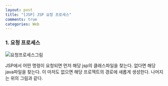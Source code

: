 ```yaml
---
layout: post
title: "[JSP] JSP 요청 프로세스"
comments: true
categories: Web
---
```


### 1. 요청 프로세스

![요청프로세스그림](https://nokbeondev.github.io/img/JSP_requestProcess.JPG)

JSP에서 어떤 명령이 요청되면 먼저 해당 jsp의 클래스파일을 찾는다. 없다면 해당 java파일을 찾는다. 이 마저도 없으면 해당 프로젝트의 경로에 새롭게 생성한다. 나머지는 위의 그림과 같다.


